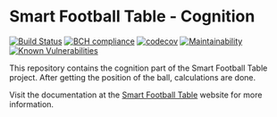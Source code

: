# Smart Football Table - Cognition

[![Build Status](https://travis-ci.org/smart-football-table/smart-football-table-cognition.svg?branch=master)](https://travis-ci.org/smart-football-table/smart-football-table-cognition)
[![BCH compliance](https://bettercodehub.com/edge/badge/smart-football-table/smart-football-table-cognition?branch=master)](https://bettercodehub.com/)
[![codecov](https://codecov.io/gh/smart-football-table/smart-football-table-cognition/branch/master/graph/badge.svg)](https://codecov.io/gh/smart-football-table/smart-football-table-cognition)
[![Maintainability](https://api.codeclimate.com/v1/badges/448ac668cd07bdea8577/maintainability)](https://codeclimate.com/github/smart-football-table/smart-football-table-cognition/maintainability)
[![Known Vulnerabilities](https://snyk.io/test/github/smart-football-table/smart-football-table-cognition/badge.svg?targetFile=pom.xml)](https://snyk.io/test/github/smart-football-table/smart-football-table-cognition?targetFile=pom.xml)

This repository contains the cognition part of the Smart Football Table project. After getting the position of the ball, calculations are done.  

Visit the documentation at the [Smart Football Table](https://smart-football-table.github.io/services/ball-cognition/) website for more information.

